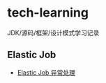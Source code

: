 # tech-learning
JDK/源码/框架/设计模式学习记录


## Elastic Job

- [Elastic Job 异常处理](./docs/elastic-job-troubleshooting.md)